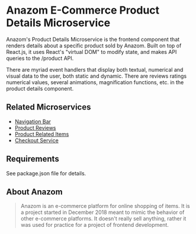 # Anazom E-Commerce Product Details Microservice

Anazom's Product Details Microservice is the frontend component that renders details about a specific product sold by Anazom. Built on top of React.js, it uses React's "virtual DOM" to modify state, and makes API queries to the /product API. 

There are myriad event handlers that display both textual, numerical and visual data to the user, both static and dynamic. There are reviews ratings numerical values, several animations, magnification functions, etc. in the product details component.


## Related Microservices

  - [Navigation Bar](https://github.com/Accurate-e-Tail/vrtobar-service)
  - [Product Reviews](https://github.com/Quesarito/reviews-service)
  - [Product Related Items](https://github.com/Quesarito/related-items-service)
  - [Checkout Service](https://github.com/Quesarito/Checkout-service)


## Requirements

See package.json file for details.


## About Anazom

> Anazom is an e-commerce platform for online shopping of items. It is a project started in December 2018 meant to mimic the behavior of other e-commerce platforms. It doesn't really sell anything, rather it was used for practice for a project of frontend development.
